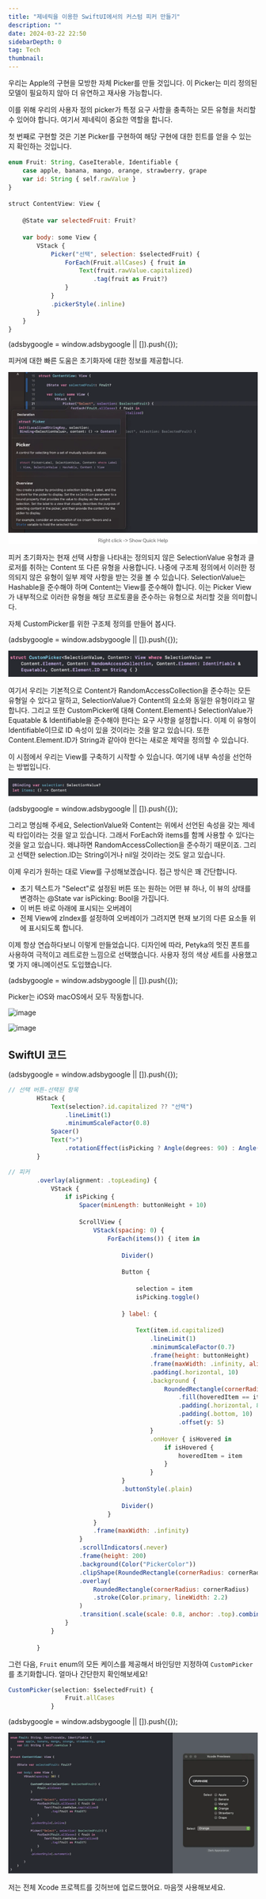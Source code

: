 ```yaml
---
title: "제네릭을 이용한 SwiftUI에서의 커스텀 피커 만들기"
description: ""
date: 2024-03-22 22:50
sidebarDepth: 0
tag: Tech
thumbnail:
---
```


우리는 Apple의 구현을 모방한 자체 Picker를 만들 것입니다. 이 Picker는 미리 정의된 모델이 필요하지 않아 더 유연하고 재사용 가능합니다.

이를 위해 우리의 사용자 정의 picker가 특정 요구 사항을 충족하는 모든 유형을 처리할 수 있어야 합니다. 여기서 제네릭이 중요한 역할을 합니다.

첫 번째로 구현할 것은 기본 Picker를 구현하여 해당 구현에 대한 힌트를 얻을 수 있는지 확인하는 것입니다.

```js
enum Fruit: String, CaseIterable, Identifiable {
    case apple, banana, mango, orange, strawberry, grape
    var id: String { self.rawValue }
}

struct ContentView: View {

    @State var selectedFruit: Fruit?

    var body: some View {
        VStack {
            Picker("선택", selection: $selectedFruit) {
                ForEach(Fruit.allCases) { fruit in
                    Text(fruit.rawValue.capitalized)
                        .tag(fruit as Fruit?)
                }
            }
            .pickerStyle(.inline)
        }
    }
}
```

<!-- ui-log 수평형 -->

<ins class="adsbygoogle"
      style="display:block"
      data-ad-client="ca-pub-4877378276818686"
      data-ad-slot="9743150776"
      data-ad-format="auto"
      data-full-width-responsive="true"></ins>
<component is="script">
(adsbygoogle = window.adsbygoogle || []).push({});
</component>

피커에 대한 빠른 도움은 초기화자에 대한 정보를 제공합니다.

![image](./img/Custom-Picker-in-SwiftUI-with-Generics_0.png)

피커 초기화자는 현재 선택 사항을 나타내는 정의되지 않은 SelectionValue 유형과 클로저를 취하는 Content 또 다른 유형을 사용합니다. 나중에 구조체 정의에서 이러한 정의되지 않은 유형이 일부 제약 사항을 받는 것을 볼 수 있습니다. SelectionValue는 Hashable을 준수해야 하며 Content는 View를 준수해야 합니다. 이는 Picker View가 내부적으로 이러한 유형을 해당 프로토콜을 준수하는 유형으로 처리할 것을 의미합니다.

자체 CustomPicker를 위한 구조체 정의를 만들어 봅시다.

<!-- ui-log 수평형 -->

<ins class="adsbygoogle"
      style="display:block"
      data-ad-client="ca-pub-4877378276818686"
      data-ad-slot="9743150776"
      data-ad-format="auto"
      data-full-width-responsive="true"></ins>
<component is="script">
(adsbygoogle = window.adsbygoogle || []).push({});
</component>

![Custom Picker in SwiftUI with Generics - Image 1](./img/Custom-Picker-in-SwiftUI-with-Generics_1.png)

여기서 우리는 기본적으로 Content가 RandomAccessCollection을 준수하는 모든 유형일 수 있다고 말하고, SelectionValue가 Content의 요소와 동일한 유형이라고 말합니다. 그리고 또한 CustomPicker에 대해 Content.Element나 SelectionValue가 Equatable & Identifiable을 준수해야 한다는 요구 사항을 설정합니다. 이제 이 유형이 Identifiable이므로 ID 속성이 있을 것이라는 것을 알고 있습니다. 또한 Content.Element.ID가 String과 같아야 한다는 새로운 제약을 정의할 수 있습니다.

이 시점에서 우리는 View를 구축하기 시작할 수 있습니다. 여기에 내부 속성을 선언하는 방법입니다.

![Custom Picker in SwiftUI with Generics - Image 2](./img/Custom-Picker-in-SwiftUI-with-Generics_2.png)

<!-- ui-log 수평형 -->

<ins class="adsbygoogle"
      style="display:block"
      data-ad-client="ca-pub-4877378276818686"
      data-ad-slot="9743150776"
      data-ad-format="auto"
      data-full-width-responsive="true"></ins>
<component is="script">
(adsbygoogle = window.adsbygoogle || []).push({});
</component>

그리고 명심해 주세요, SelectionValue와 Content는 위에서 선언된 속성을 갖는 제네릭 타입이라는 것을 알고 있습니다. 그래서 ForEach와 items를 함께 사용할 수 있다는 것을 알고 있습니다. 왜냐하면 RandomAccessCollection을 준수하기 때문이죠. 그리고 선택한 selection.ID는 String이거나 nil일 것이라는 것도 알고 있습니다.

이제 우리가 원하는 대로 View를 구성해보겠습니다. 접근 방식은 꽤 간단합니다.

- 초기 텍스트가 "Select"로 설정된 버튼 또는 원하는 어떤 뷰 하나, 이 뷰의 상태를 변경하는 @State var isPicking: Bool을 가집니다.
- 이 버튼 바로 아래에 표시되는 오버레이
- 전체 View에 zIndex를 설정하여 오버레이가 그려지면 현재 보기의 다른 요소들 위에 표시되도록 합니다.

이제 항상 연습하다보니 이렇게 만들었습니다. 디자인에 따라, Petyka의 멋진 폰트를 사용하여 극적이고 레트로한 느낌으로 선택했습니다. 사용자 정의 색상 세트를 사용했고 몇 가지 애니메이션도 도입했습니다.

<!-- ui-log 수평형 -->

<ins class="adsbygoogle"
      style="display:block"
      data-ad-client="ca-pub-4877378276818686"
      data-ad-slot="9743150776"
      data-ad-format="auto"
      data-full-width-responsive="true"></ins>
<component is="script">
(adsbygoogle = window.adsbygoogle || []).push({});
</component>

Picker는 iOS와 macOS에서 모두 작동합니다.

![image](https://miro.medium.com/v2/resize:fit:634/1*6gTUUqpCaYyJXviQ_OpsbA.gif)

![image](https://miro.medium.com/v2/resize:fit:634/1*CWPtkjEjsgMEnMeg2mkD1w.gif)

## SwiftUI 코드

<!-- ui-log 수평형 -->

<ins class="adsbygoogle"
      style="display:block"
      data-ad-client="ca-pub-4877378276818686"
      data-ad-slot="9743150776"
      data-ad-format="auto"
      data-full-width-responsive="true"></ins>
<component is="script">
(adsbygoogle = window.adsbygoogle || []).push({});
</component>

```js
// 선택 버튼-선택된 항목
        HStack {
            Text(selection?.id.capitalized ?? "선택")
                .lineLimit(1)
                .minimumScaleFactor(0.8)
            Spacer()
            Text(">")
                .rotationEffect(isPicking ? Angle(degrees: 90) : Angle(degrees: -90))
        }
```

```js
// 피커
        .overlay(alignment: .topLeading) {
            VStack {
                if isPicking {
                    Spacer(minLength: buttonHeight + 10)

                    ScrollView {
                        VStack(spacing: 0) {
                            ForEach(items()) { item in

                                Divider()

                                Button {

                                    selection = item
                                    isPicking.toggle()

                                } label: {

                                    Text(item.id.capitalized)
                                        .lineLimit(1)
                                        .minimumScaleFactor(0.7)
                                        .frame(height: buttonHeight)
                                        .frame(maxWidth: .infinity, alignment: .center)
                                        .padding(.horizontal, 10)
                                        .background {
                                            RoundedRectangle(cornerRadius: cornerRadius)
                                                .fill(hoveredItem == item ? Color.accentColor.opacity(0.8) : Color.clear)
                                                .padding(.horizontal, 8)
                                                .padding(.bottom, 10)
                                                .offset(y: 5)
                                        }
                                        .onHover { isHovered in
                                            if isHovered {
                                                hoveredItem = item
                                            }
                                        }
                                }
                                .buttonStyle(.plain)

                                Divider()
                            }
                        }
                        .frame(maxWidth: .infinity)
                    }
                    .scrollIndicators(.never)
                    .frame(height: 200)
                    .background(Color("PickerColor"))
                    .clipShape(RoundedRectangle(cornerRadius: cornerRadius))
                    .overlay(
                        RoundedRectangle(cornerRadius: cornerRadius)
                        .stroke(Color.primary, lineWidth: 2.2)
                    )
                    .transition(.scale(scale: 0.8, anchor: .top).combined(with: .opacity).combined(with: .offset(y: -10)))
                }
            }

        }
```

그런 다음, `Fruit` enum의 모든 케이스를 제공해서 바인딩만 지정하여 `CustomPicker`를 초기화합니다. 얼마나 간단한지 확인해보세요!

```js
CustomPicker(selection: $selectedFruit) {
                Fruit.allCases
            }
```

<!-- ui-log 수평형 -->

<ins class="adsbygoogle"
      style="display:block"
      data-ad-client="ca-pub-4877378276818686"
      data-ad-slot="9743150776"
      data-ad-format="auto"
      data-full-width-responsive="true"></ins>
<component is="script">
(adsbygoogle = window.adsbygoogle || []).push({});
</component>

<img src="./img/Custom-Picker-in-SwiftUI-with-Generics_5.png" />

저는 전체 Xcode 프로젝트를 깃허브에 업로드했어요. 마음껏 사용해보세요.
